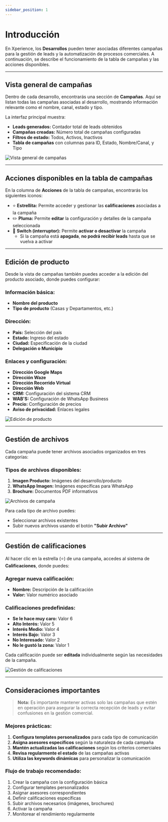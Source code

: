 ```yaml
---
sidebar_position: 1
---
```


# Introducción

En Xperience, los **Desarrollos** pueden tener asociadas diferentes campañas para la gestión de leads y la automatización de procesos comerciales. A continuación, se describe el funcionamiento de la tabla de campañas y las acciones disponibles.

---

## Vista general de campañas

Dentro de cada desarrollo, encontrarás una sección de **Campañas**. Aquí se listan todas las campañas asociadas al desarrollo, mostrando información relevante como el nombre, canal, estado y tipo.

La interfaz principal muestra:
- **Leads generados:** Contador total de leads obtenidos
- **Campañas creadas:** Número total de campañas configuradas
- **Filtros de estado:** Todos, Activos, Inactivos
- **Tabla de campañas** con columnas para ID, Estado, Nombre/Canal, y Tipo

![Vista general de campañas](https://xperience-docs-prod.s3.us-east-2.amazonaws.com/Manuales_devs/documentation/campaigns/campaigns-view.png)

---



## Acciones disponibles en la tabla de campañas

En la columna de **Acciones** de la tabla de campañas, encontrarás los siguientes iconos:

- ⭐ **Estrellita:** Permite acceder y gestionar las **calificaciones** asociadas a la campaña
- ✏️ **Pluma:** Permite **editar** la configuración y detalles de la campaña seleccionada
- 🔄 **Switch (interruptor):** Permite **activar o desactivar** la campaña
  - Si la campaña está **apagada**, **no podrá recibir leads** hasta que se vuelva a activar

---

## Edición de producto

Desde la vista de campañas también puedes acceder a la edición del producto asociado, donde puedes configurar:

### Información básica:
- **Nombre del producto**
- **Tipo de producto** (Casas y Departamentos, etc.)

### Dirección:
- **País:** Selección del país
- **Estado:** Ingreso del estado
- **Ciudad:** Especificación de la ciudad
- **Delegación o Municipio**

### Enlaces y configuración:
- **Dirección Google Maps**
- **Dirección Waze**
- **Dirección Recorrido Virtual**
- **Dirección Web**
- **CRM:** Configuración del sistema CRM
- **WAB'S:** Configuración de WhatsApp Business
- **Precio:** Configuración de precios
- **Aviso de privacidad:** Enlaces legales

![Edición de producto](https://xperience-docs-prod.s3.us-east-2.amazonaws.com/Manuales_devs/documentation/campaigns/campaigns-product-form.png)

---

## Gestión de archivos

Cada campaña puede tener archivos asociados organizados en tres categorías:

### Tipos de archivos disponibles:
1. **Imagen Producto:** Imágenes del desarrollo/producto
2. **WhatsApp Imagen:** Imágenes específicas para WhatsApp
3. **Brochure:** Documentos PDF informativos

![Archivos de campaña](https://xperience-docs-prod.s3.us-east-2.amazonaws.com/Manuales_devs/documentation/campaigns/campaigns-fiels.png)

Para cada tipo de archivo puedes:
- Seleccionar archivos existentes
- Subir nuevos archivos usando el botón **"Subir Archivo"**

---



## Gestión de calificaciones

Al hacer clic en la estrella (⭐) de una campaña, accedes al sistema de **Calificaciones**, donde puedes:

### Agregar nueva calificación:
- **Nombre:** Descripción de la calificación
- **Valor:** Valor numérico asociado

### Calificaciones predefinidas:
- **Se le hace muy caro:** Valor 6
- **Alto Interés:** Valor 5
- **Interés Medio:** Valor 4
- **Interés Bajo:** Valor 3
- **No Interesado:** Valor 2
- **No le gustó la zona:** Valor 1

Cada calificación puede ser **editada** individualmente según las necesidades de la campaña.

![Gestión de calificaciones](https://xperience-docs-prod.s3.us-east-2.amazonaws.com/Manuales_devs/documentation/campaigns/campaigns-grades.png)

---

## Consideraciones importantes

> **Nota:** Es importante mantener activas solo las campañas que estén en operación para asegurar la correcta recepción de leads y evitar confusiones en la gestión comercial.

### Mejores prácticas:
1. **Configura templates personalizados** para cada tipo de comunicación
2. **Asigna asesores específicos** según la naturaleza de cada campaña
3. **Mantén actualizadas las calificaciones** según los criterios comerciales
4. **Revisa regularmente el estado** de las campañas activas
5. **Utiliza las keywords dinámicas** para personalizar la comunicación

### Flujo de trabajo recomendado:
1. Crear la campaña con la configuración básica
2. Configurar templates personalizados
3. Asignar asesores correspondientes
4. Definir calificaciones específicas
5. Subir archivos necesarios (imágenes, brochures)
6. Activar la campaña
7. Monitorear el rendimiento regularmente